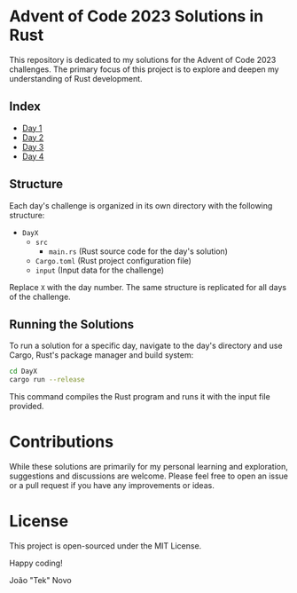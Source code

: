 # Advent of Code 2023 Solutions in Rust

This repository is dedicated to my solutions for the Advent of Code 2023 challenges. The primary focus of this project is to explore and deepen my understanding of Rust development.

## Index

- [Day 1](./Day1)
- [Day 2](./Day2)
- [Day 3](./Day3)
- [Day 4](./Day4)

## Structure

Each day's challenge is organized in its own directory with the following structure:

- `DayX`
  - `src`
    - `main.rs` (Rust source code for the day's solution)
  - `Cargo.toml` (Rust project configuration file)
  - `input` (Input data for the challenge)

Replace `X` with the day number. The same structure is replicated for all days of the challenge.

## Running the Solutions

To run a solution for a specific day, navigate to the day's directory and use Cargo, Rust's package manager and build system:

```bash
cd DayX
cargo run --release
```

This command compiles the Rust program and runs it with the input file provided.

# Contributions

While these solutions are primarily for my personal learning and exploration, suggestions and discussions are welcome. Please feel free to open an issue or a pull request if you have any improvements or ideas.

# License

This project is open-sourced under the MIT License.

Happy coding!

João "Tek" Novo
